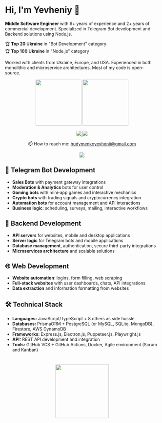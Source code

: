 # Hi, I'm Yevheniy 👋
**Middle Software Engineer** with 6+ years of experience and 2+ years of commercial development. Specialized in Telegram Bot development and Backend solutions using Node.js.

🏆 **Top 20 Ukraine** in "Bot Development" category  
🏆 **Top 100 Ukraine** in "Node.js" category  

Worked with clients from Ukraine, Europe, and USA. Experienced in both monolithic and microservice architectures. Most of my code is open-source.

<p align='center'>
   <a href="https://github-readme-stats-sigma-five.vercel.app/api?username=habubinator&show_icons=true&count_private=true"><img
           height=150
           src="https://github-readme-stats-sigma-five.vercel.app/api?username=habubinator&show_icons=true&count_private=true"/></a>
   <a href="https://github.com/habubinator/github-readme-stats"><img height=150
                                                                  src="https://github-readme-stats-sigma-five.vercel.app/api/top-langs/?username=habubinator&layout=compact"/></a>
</p>

<p align='center'>
   <a href="https://www.linkedin.com/in/hudymenko/">
       <img src="https://img.shields.io/badge/linkedin-%230077B5.svg?&style=for-the-badge&logo=linkedin&logoColor=white"/>
   </a>
   <a href="https://t.me/Munakuso">
       <img src="https://img.shields.io/badge/Telegram-2CA5E0?style=for-the-badge&logo=telegram&logoColor=white"/>
   </a>
</p>

<p align='center'>
   📫 How to reach me: <a href='mailto:hudymenkoyevhenii@gmail.com'>hudymenkoyevhenii@gmail.com</a>
</p>

<p align='center'>
 <img src="https://www.codewars.com/users/Habubinator/badges/small"/>
</p>

## 🤖 Telegram Bot Development
* **Sales Bots** with payment gateway integrations
* **Moderation & Analytics** bots for user control
* **Gaming bots** with mini-app games and interactive mechanics
* **Crypto bots** with trading signals and cryptocurrency integration
* **Automation bots** for account management and API interactions
* **Business logic**: scheduling, surveys, mailing, interactive workflows

## 🚀 Backend Development
* **API servers** for websites, mobile and desktop applications
* **Server logic** for Telegram bots and mobile applications
* **Database management**, authentication, secure third-party integrations
* **Microservices architecture** and scalable solutions

## 🌐 Web Development
* **Website automation**: logins, form filling, web scraping
* **Full-stack websites** with user dashboards, chats, API integrations
* **Data extraction** and information formatting from websites

## 🛠 Technical Stack
* **Languages:** JavaScript/TypeScript + 8 others as side hussle
* **Databases:** PrismaORM + PostgreSQL (or MySQL, SQLite, MongoDB), Firestore, AWS DynamoDB
* **Frameworks:** Express.js, Electron.js, Puppeteer.js, Playwright.js
* **API:** REST API development and integration
* **Tools:** GitHub VCS + GitHub Actions, Docker, Agile environment (Scrum and Kanban)

<div align="center" style="margin: 40px 0">
   <a href="https://github.com/habubinator/github-profile-views-counter">
       <img width="175px" src="https://komarev.com/ghpvc/?username=habubinator&color=DE002D">
   </a>
</div>
